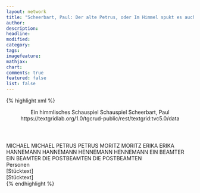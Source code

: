 ```yaml
---
layout: network
title: "Scheerbart, Paul: Der alte Petrus, oder Im Himmel spukt es auch (1904)"
author:
description:
headline:
modified:
category:
tags:
imagefeature: 
mathjax: 
chart: 
comments: true
featured: false
list: false
---
```

{% highlight xml %}
<?xml-model href="https://raw.githubusercontent.com/DLiNa/project/master/rules/lina.rnc"?><?xml-model href="https://raw.githubusercontent.com/DLiNa/project/master/rules/lina.sch"?>
<play xmlns="http://lina.digital">
  <header>
    <title>Der alte Petrus, oder Im Himmel spukt es auch</title>
  	<subtitle>Ein himmlisches Schauspiel</subtitle>
    <genretitle>Schauspiel</genretitle>
    <author>Scheerbart, Paul</author>
  	<date when="1904" type="print"/>
  	<source>https://textgridlab.org/1.0/tgcrud-public/rest/textgrid:tvc5.0/data</source>
  </header>
  <personae>
    <character>
      <name>MICHAEL</name>
      <alias xml:id="michael">
        <name>MICHAEL</name>
      </alias>
    </character>
    <character>
      <name>PETRUS</name>
      <alias xml:id="petrus">
        <name>PETRUS</name>
      </alias>
    </character>
    <character>
      <name>MORITZ</name>
      <alias xml:id="moritz">
        <name>MORITZ</name>
      </alias>
    </character>
    <character>
      <name>ERIKA</name>
      <alias xml:id="erika">
        <name>ERIKA</name>
      </alias>
    </character>
    <character>
      <name>HANNEMANN</name>
      <alias xml:id="hannemann">
        <name>HANNEMANN</name>
      </alias>
    </character>
    <character>
      <name>HENNEMANN</name>
      <alias xml:id="hennemann">
        <name>HENNEMANN</name>
      </alias>
    </character>
    <character>
      <name>EIN BEAMTER</name>
      <alias xml:id="ein_beamter">
        <name>EIN BEAMTER</name>
      </alias>
    </character>
    <character>
      <name>DIE POSTBEAMTEN</name>
      <alias xml:id="die_postbeamten">
        <name>DIE POSTBEAMTEN</name>
      </alias>
    </character>
  </personae>
  <text>
    <div>
      <head>Personen</head>
    </div>
    <div>
      <head>[Stücktext]</head>
      <div>
        <head>[Stücktext]</head>
        <sp who="#michael">
          <amount n="6" unit="speech_acts"/>
          <amount n="141" unit="words"/>
          <amount n="3" unit="lines"/>
          <amount n="821" unit="chars"/>
        </sp>
        <sp who="#petrus">
          <amount n="18" unit="speech_acts"/>
          <amount n="504" unit="words"/>
          <amount n="12" unit="lines"/>
          <amount n="2992" unit="chars"/>
        </sp>
        <sp who="#moritz #erika">
          <amount n="1" unit="speech_acts"/>
          <amount n="12" unit="words"/>
          <amount n="1" unit="lines"/>
          <amount n="74" unit="chars"/>
        </sp>
        <sp who="#moritz">
          <amount n="8" unit="speech_acts"/>
          <amount n="46" unit="words"/>
          <amount n="8" unit="lines"/>
          <amount n="257" unit="chars"/>
        </sp>
        <sp who="#erika">
          <amount n="5" unit="speech_acts"/>
          <amount n="66" unit="words"/>
          <amount n="4" unit="lines"/>
          <amount n="386" unit="chars"/>
        </sp>
        <sp who="#hannemann">
          <amount n="10" unit="speech_acts"/>
          <amount n="120" unit="words"/>
          <amount n="9" unit="lines"/>
          <amount n="749" unit="chars"/>
        </sp>
        <sp who="#hennemann">
          <amount n="7" unit="speech_acts"/>
          <amount n="79" unit="words"/>
          <amount n="6" unit="lines"/>
          <amount n="470" unit="chars"/>
        </sp>
        <sp who="#ein_beamter">
          <amount n="1" unit="speech_acts"/>
          <amount n="14" unit="words"/>
          <amount n="1" unit="lines"/>
          <amount n="75" unit="chars"/>
        </sp>
        <sp who="#die_postbeamten">
          <amount n="1" unit="speech_acts"/>
          <amount n="8" unit="words"/>
          <amount n="1" unit="lines"/>
          <amount n="43" unit="chars"/>
        </sp>
        <sp who="#hannemann #hennemann">
          <amount n="1" unit="speech_acts"/>
          <amount n="21" unit="words"/>
          <amount n="126" unit="chars"/>
        </sp>
      </div>
    </div>
  </text>
</play>
{% endhighlight %}